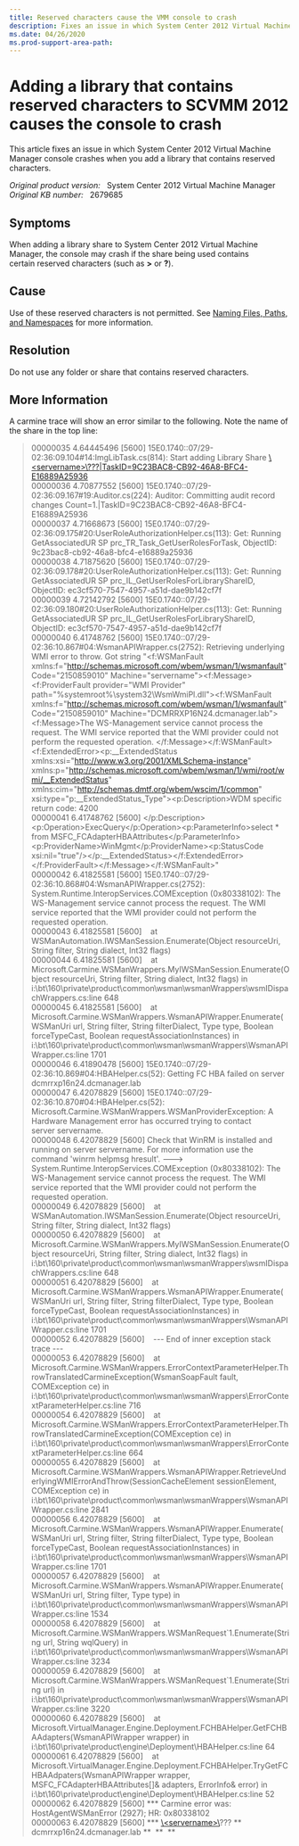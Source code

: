 ```yaml
---
title: Reserved characters cause the VMM console to crash
description: Fixes an issue in which System Center 2012 Virtual Machine Manager console crashes when you add a library that contains reserved characters.
ms.date: 04/26/2020
ms.prod-support-area-path: 
---
```

# Adding a library that contains reserved characters to SCVMM 2012 causes the console to crash

This article fixes an issue in which System Center 2012 Virtual Machine Manager console crashes when you add a library that contains reserved characters.

_Original product version:_ &nbsp; System Center 2012 Virtual Machine Manager  
_Original KB number:_ &nbsp; 2679685

## Symptoms

When adding a library share to System Center 2012 Virtual Machine Manager, the console may crash if the share being used contains certain reserved characters (such as **>** or **?**).

## Cause

Use of these reserved characters is not permitted. See [Naming Files, Paths, and Namespaces](/windows/win32/fileio/naming-a-file?redirectedfrom=MSDN) for more information.

## Resolution

Do not use any folder or share that contains reserved characters.

## More Information

A carmine trace will show an error similar to the following. Note the name of the share in the top line:

> 00000035 4.64445496 [5600] 15E0.1740::07/29-02:36:09.104#14:ImgLibTask.cs(814): Start adding Library Share [\\\<servername>\\???|TaskID=9C23BAC8-CB92-46A8-BFC4-E16889A25936](`file://\\<servername>???|TaskID=9C23BAC8-CB92-46A8-BFC4-E16889A25936`)  
> 00000036 4.70877552 [5600] 15E0.1740::07/29-02:36:09.167#19:Auditor.cs(224): Auditor: Committing audit record changes Count=1.|TaskID=9C23BAC8-CB92-46A8-BFC4-E16889A25936  
> 00000037 4.71668673 [5600] 15E0.1740::07/29-02:36:09.175#20:UserRoleAuthorizationHelper.cs(113): Get: Running GetAssociatedUR SP prc_TR_Task_GetUserRolesForTask, ObjectID: 9c23bac8-cb92-46a8-bfc4-e16889a25936  
> 00000038 4.71875620 [5600] 15E0.1740::07/29-02:36:09.178#20:UserRoleAuthorizationHelper.cs(113): Get: Running GetAssociatedUR SP prc_IL_GetUserRolesForLibraryShareID, ObjectID: ec3cf570-7547-4957-a51d-dae9b142cf7f  
> 00000039 4.72142792 [5600] 15E0.1740::07/29-02:36:09.180#20:UserRoleAuthorizationHelper.cs(113): Get: Running GetAssociatedUR SP prc_IL_GetUserRolesForLibraryShareID, ObjectID: ec3cf570-7547-4957-a51d-dae9b142cf7f  
> 00000040 6.41748762 [5600] 15E0.1740::07/29-02:36:10.867#04:WsmanAPIWrapper.cs(2752): Retrieving underlying WMI error to throw. Got string "<f:WSManFault xmlns:f="http://schemas.microsoft.com/wbem/wsman/1/wsmanfault" Code="2150859010" Machine="servername"><f:Message><f:ProviderFault provider="WMI Provider" path="%systemroot%\system32\WsmWmiPl.dll"><f:WSManFault xmlns:f="http://schemas.microsoft.com/wbem/wsman/1/wsmanfault" Code="2150859010" Machine="DCMRRXP16N24.dcmanager.lab"><f:Message>The WS-Management service cannot process the request. The WMI service reported that the WMI provider could not perform the requested operation. </f:Message></f:WSManFault><f:ExtendedError><p:__ExtendedStatus xmlns:xsi="http://www.w3.org/2001/XMLSchema-instance" xmlns:p="http://schemas.microsoft.com/wbem/wsman/1/wmi/root/wmi/__ExtendedStatus" xmlns:cim="http://schemas.dmtf.org/wbem/wscim/1/common" xsi:type="p:__ExtendedStatus_Type"><p:Description>WDM specific return code: 4200  
> 00000041 6.41748762 [5600] </p:Description><p:Operation>ExecQuery</p:Operation><p:ParameterInfo>select * from MSFC_FCAdapterHBAAttributes</p:ParameterInfo><p:ProviderName>WinMgmt</p:ProviderName><p:StatusCode xsi:nil="true"/></p:__ExtendedStatus></f:ExtendedError></f:ProviderFault></f:Message></f:WSManFault>"  
> 00000042 6.41825581 [5600] 15E0.1740::07/29-02:36:10.868#04:WsmanAPIWrapper.cs(2752): System.Runtime.InteropServices.COMException (0x80338102): The WS-Management service cannot process the request. The WMI service reported that the WMI provider could not perform the requested operation.  
> 00000043 6.41825581 [5600]    at WSManAutomation.IWSManSession.Enumerate(Object resourceUri, String filter, String dialect, Int32 flags)  
> 00000044 6.41825581 [5600]    at Microsoft.Carmine.WSManWrappers.MyIWSManSession.Enumerate(Object resourceUri, String filter, String dialect, Int32 flags) in i:\bt\160\private\product\common\wsman\wsmanWrappers\wsmIDispachWrappers.cs:line 648  
> 00000045 6.41825581 [5600]    at Microsoft.Carmine.WSManWrappers.WsmanAPIWrapper.Enumerate(WSManUri url, String filter, String filterDialect, Type type, Boolean forceTypeCast, Boolean requestAssociationInstances) in i:\bt\160\private\product\common\wsman\wsmanWrappers\WsmanAPIWrapper.cs:line 1701  
> 00000046 6.41890478 [5600] 15E0.1740::07/29-02:36:10.869#04:HBAHelper.cs(52): Getting FC HBA failed on server dcmrrxp16n24.dcmanager.lab  
> 00000047 6.42078829 [5600] 15E0.1740::07/29-02:36:10.870#04:HBAHelper.cs(52): Microsoft.Carmine.WSManWrappers.WSManProviderException: A Hardware Management error has occurred trying to contact server servername.  
> 00000048 6.42078829 [5600] Check that WinRM is installed and running on server servername. For more information use the command 'winrm helpmsg hresult'. ---> System.Runtime.InteropServices.COMException (0x80338102): The WS-Management service cannot process the request. The WMI service reported that the WMI provider could not perform the requested operation.  
> 00000049 6.42078829 [5600]    at WSManAutomation.IWSManSession.Enumerate(Object resourceUri, String filter, String dialect, Int32 flags)  
> 00000050 6.42078829 [5600]    at Microsoft.Carmine.WSManWrappers.MyIWSManSession.Enumerate(Object resourceUri, String filter, String dialect, Int32 flags) in i:\bt\160\private\product\common\wsman\wsmanWrappers\wsmIDispachWrappers.cs:line 648  
> 00000051 6.42078829 [5600]    at Microsoft.Carmine.WSManWrappers.WsmanAPIWrapper.Enumerate(WSManUri url, String filter, String filterDialect, Type type, Boolean forceTypeCast, Boolean requestAssociationInstances) in i:\bt\160\private\product\common\wsman\wsmanWrappers\WsmanAPIWrapper.cs:line 1701  
> 00000052 6.42078829 [5600]    --- End of inner exception stack trace ---  
> 00000053 6.42078829 [5600]    at Microsoft.Carmine.WSManWrappers.ErrorContextParameterHelper.ThrowTranslatedCarmineException(WsmanSoapFault fault, COMException ce) in i:\bt\160\private\product\common\wsman\wsmanWrappers\ErrorContextParameterHelper.cs:line 716  
> 00000054 6.42078829 [5600]    at Microsoft.Carmine.WSManWrappers.ErrorContextParameterHelper.ThrowTranslatedCarmineException(COMException ce) in i:\bt\160\private\product\common\wsman\wsmanWrappers\ErrorContextParameterHelper.cs:line 664  
> 00000055 6.42078829 [5600]    at Microsoft.Carmine.WSManWrappers.WsmanAPIWrapper.RetrieveUnderlyingWMIErrorAndThrow(SessionCacheElement sessionElement, COMException ce) in i:\bt\160\private\product\common\wsman\wsmanWrappers\WsmanAPIWrapper.cs:line 2841  
> 00000056 6.42078829 [5600]    at Microsoft.Carmine.WSManWrappers.WsmanAPIWrapper.Enumerate(WSManUri url, String filter, String filterDialect, Type type, Boolean forceTypeCast, Boolean requestAssociationInstances) in i:\bt\160\private\product\common\wsman\wsmanWrappers\WsmanAPIWrapper.cs:line 1701  
> 00000057 6.42078829 [5600]    at Microsoft.Carmine.WSManWrappers.WsmanAPIWrapper.Enumerate(WSManUri url, String filter, Type type) in i:\bt\160\private\product\common\wsman\wsmanWrappers\WsmanAPIWrapper.cs:line 1534  
> 00000058 6.42078829 [5600]    at Microsoft.Carmine.WSManWrappers.WSManRequest\`1.Enumerate(String url, String wqlQuery) in i:\bt\160\private\product\common\wsman\wsmanWrappers\WsmanAPIWrapper.cs:line 3234  
> 00000059 6.42078829 [5600]    at Microsoft.Carmine.WSManWrappers.WSManRequest\`1.Enumerate(String url) in i:\bt\160\private\product\common\wsman\wsmanWrappers\WsmanAPIWrapper.cs:line 3220  
> 00000060 6.42078829 [5600]    at Microsoft.VirtualManager.Engine.Deployment.FCHBAHelper.GetFCHBAAdapters(WsmanAPIWrapper wrapper) in i:\bt\160\private\product\engine\Deployment\HBAHelper.cs:line 64  
> 00000061 6.42078829 [5600]    at Microsoft.VirtualManager.Engine.Deployment.FCHBAHelper.TryGetFCHBAAdpaters(WsmanAPIWrapper wrapper, MSFC_FCAdapterHBAAttributes[]& adapters, ErrorInfo& error) in i:\bt\160\private\product\engine\Deployment\HBAHelper.cs:line 52  
> 00000062 6.42078829 [5600] *** Carmine error was: HostAgentWSManError (2927); HR: 0x80338102  
> 00000063 6.42078829 [5600] *** [\\\<servername>\\](`file://\\<servername>`)??? ** dcmrrxp16n24.dcmanager.lab **  **  **
